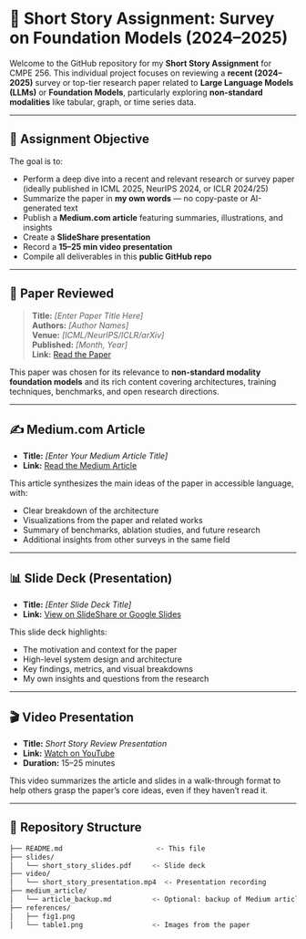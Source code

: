 # 🧠 Short Story Assignment: Survey on Foundation Models (2024–2025)

Welcome to the GitHub repository for my **Short Story Assignment** for CMPE 256. This individual project focuses on reviewing a **recent (2024–2025)** survey or top-tier research paper related to **Large Language Models (LLMs)** or **Foundation Models**, particularly exploring **non-standard modalities** like tabular, graph, or time series data.

---

## 📌 Assignment Objective

The goal is to:

- Perform a deep dive into a recent and relevant research or survey paper (ideally published in ICML 2025, NeurIPS 2024, or ICLR 2024/25)
- Summarize the paper in **my own words** — no copy-paste or AI-generated text
- Publish a **Medium.com article** featuring summaries, illustrations, and insights
- Create a **SlideShare presentation**
- Record a **15–25 min video presentation**
- Compile all deliverables in this **public GitHub repo**

---

## 🧾 Paper Reviewed

> **Title:** *[Enter Paper Title Here]*  
> **Authors:** *[Author Names]*  
> **Venue:** *[ICML/NeurIPS/ICLR/arXiv]*  
> **Published:** *[Month, Year]*  
> **Link:** [Read the Paper](#)

This paper was chosen for its relevance to **non-standard modality foundation models** and its rich content covering architectures, training techniques, benchmarks, and open research directions.

---

## ✍️ Medium.com Article

- **Title:** *[Enter Your Medium Article Title]*  
- **Link:** [Read the Medium Article](#)

This article synthesizes the main ideas of the paper in accessible language, with:
- Clear breakdown of the architecture
- Visualizations from the paper and related works
- Summary of benchmarks, ablation studies, and future research
- Additional insights from other surveys in the same field

---

## 📊 Slide Deck (Presentation)

- **Title:** *[Enter Slide Deck Title]*  
- **Link:** [View on SlideShare or Google Slides](#)

This slide deck highlights:
- The motivation and context for the paper
- High-level system design and architecture
- Key findings, metrics, and visual breakdowns
- My own insights and questions from the research

---

## 🎬 Video Presentation

- **Title:** *Short Story Review Presentation*  
- **Link:** [Watch on YouTube](#)  
- **Duration:** 15–25 minutes

This video summarizes the article and slides in a walk-through format to help others grasp the paper’s core ideas, even if they haven’t read it.

---

## 📂 Repository Structure

```bash
├── README.md                       <- This file
├── slides/
│   └── short_story_slides.pdf     <- Slide deck
├── video/
│   └── short_story_presentation.mp4  <- Presentation recording
├── medium_article/
│   └── article_backup.md          <- Optional: backup of Medium article
├── references/
│   ├── fig1.png
│   └── table1.png                 <- Images from the paper
